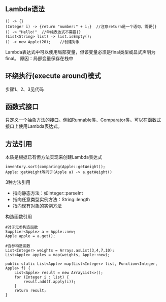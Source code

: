 ## Lambda语法
```$xslt
() -> {}
(Integer i) -> {return "number:" + i;}  //注意return是一个语句，需要{}
() -> "Hello!"  //单纯表达式不需要{}
(List<String> list) -> list.isEmpty();
() -> new Apple(20);    //创建对象
```
Lambda表达式中可以使用局部变量，但该变量必须是final类型或显式声明为final。
原因：局部变量保存在栈中

## 环绕执行(execute around)模式
步骤1、2、3见代码

## 函数式接口
只定义一个抽象方法的接口。例如Runnable类、Comparator类。可以在函数式接口上使用Lambda表达式。

## 方法引用
本质是根据已有但方法实现来创建Lambda表达式
```aidl
inventory.sort(comparing(Apple::getWeight));
Apple::getWeight等同于(Apple a) -> a.getWeight()
```

3种方法引用
- 指向静态方法：如Integer::parseInt
- 指向任意类型实例方法：String::length
- 指向现有对象的实例方法

构造函数引用
```aidl
#对于无参构造函数
Supplier<Apple> a = Apple::new;
Apple apple = a.get();

#含参构造函数
List<Integer> weights = Arrays.asList(3,4,7,10);
List<Apple> apples = map(weights, Apple::new);

public static List<Apple> map(List<Integer> list, Function<Integer, Apple> f) {
    List<Apple> result = new ArrayList<>();
    for (Integer i : list) {
        result.add(f.apply(i));
    }
    return result;
}

```







